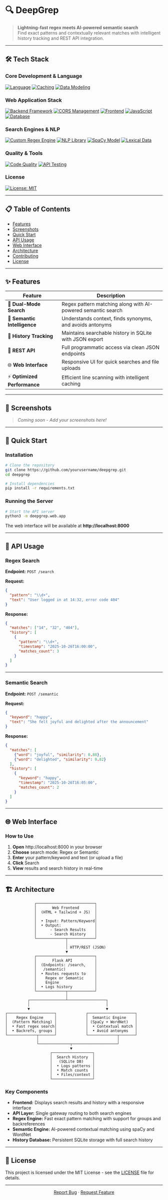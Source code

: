 # 🔍 DeepGrep

> **Lightning-fast regex meets AI-powered semantic search**  
> Find exact patterns and contextually relevant matches with intelligent history tracking and REST API integration.

---

## 🛠️ Tech Stack

### Core Development & Language
[![Language](https://img.shields.io/badge/Language-Python-3776AB.svg?logo=python&logoColor=white)](https://www.python.org/)
[![Caching](https://img.shields.io/badge/Caching-functools.lru__cache-blue)](https://docs.python.org/3/library/functools.html)
[![Data Modeling](https://img.shields.io/badge/Data_Model-Dataclasses-informational)](https://docs.python.org/3/library/dataclasses.html)

### Web Application Stack
[![Backend Framework](https://img.shields.io/badge/Backend-Flask-000000.svg?logo=flask&logoColor=white)](https://flask.palletsprojects.com/)
[![CORS Management](https://img.shields.io/badge/CORS-Flask--CORS-5A2C85.svg?logo=flask&logoColor=white)](https://flask-cors.readthedocs.io/en/latest/)
[![Frontend](https://img.shields.io/badge/Frontend-HTML5%2FCSS3-E34F26.svg?logo=html5&logoColor=white)](https://developer.mozilla.org/en-US/docs/Web/HTML)
[![JavaScript](https://img.shields.io/badge/Client_Script-JavaScript-F7DF1E.svg?logo=javascript&logoColor=black)](https://developer.mozilla.org/en-US/docs/Web/JavaScript)
[![Database](https://img.shields.io/badge/Database-SQLite-073159.svg?logo=sqlite&logoColor=white)](https://www.sqlite.org/index.html)

### Search Engines & NLP
[![Custom Regex Engine](https://img.shields.io/badge/Engine-Custom_Matcher-CC3333.svg?style=flat&logo=regex&logoColor=white)](https://github.com/YourUsername/DeepGrep)
[![NLP Library](https://img.shields.io/badge/NLP-spaCy-09A3D5.svg?logo=spacy&logoColor=white)](https://spacy.io/)
[![SpaCy Model](https://img.shields.io/badge/SpaCy_Model-en__core__web__sd-09A3D5.svg)](https://spacy.io/models)
[![Lexical Data](https://img.shields.io/badge/Lexical_Data-NLTK_WordNet-9B2F2A.svg?logo=nativenscript&logoColor=white)](https://www.nltk.org/howto/wordnet.html)

### Quality & Tools
[![Code Quality](https://img.shields.io/badge/Code_Quality-Qodana-orange.svg?logo=jetbrains&logoColor=white)](https://www.jetbrains.com/qodana/)
[![API Testing](https://img.shields.io/badge/API_Testing-Postman-FF6C37.svg?logo=postman&logoColor=white)](https://www.postman.com/)
 
### License
[![License: MIT](https://img.shields.io/badge/License-MIT-blue.svg)](https://opensource.org/licenses/MIT)

---

## 📋 Table of Contents

- [Features](#-features)
- [Screenshots](#-screenshots)
- [Quick Start](#-quick-start)
- [API Usage](#-api-usage)
- [Web Interface](#-web-interface)
- [Architecture](#-architecture)
- [Contributing](#-contributing)
- [License](#-license)

---

## ✨ Features

| Feature | Description |
|---------|-------------|
| 🔄 **Dual-Mode Search** | Regex pattern matching along with AI-powered semantic search |
| 🧠 **Semantic Intelligence** | Understands context, finds synonyms, and avoids antonyms |
| 📜 **History Tracking** | Maintains searchable history in SQLite with JSON export |
| 🔌 **REST API** | Full programmatic access via clean JSON endpoints |
| 🌐 **Web Interface** | Responsive UI for quick searches and file uploads |
| ⚡ **Optimized Performance** | Efficient line scanning with intelligent caching |

---

## 📸 Screenshots

> *Coming soon - Add your screenshots here!*

---

## 🚀 Quick Start

### Installation

```bash
# Clone the repository
git clone https://github.com/yourusername/deepgrep.git
cd deepgrep

# Install dependencies
pip install -r requirements.txt
```

### Running the Server

```bash
# Start the API server
python3 -m deepgrep.web.app
```

The web interface will be available at **http://localhost:8000**

---

## 🔌 API Usage

### Regex Search

**Endpoint:** `POST /search`

**Request:**
```json
{
  "pattern": "\\d+",
  "text": "User logged in at 14:32, error code 404"
}
```

**Response:**
```json
{
  "matches": ["14", "32", "404"],
  "history": [
    {
      "pattern": "\\d+",
      "timestamp": "2025-10-26T16:00:00",
      "matches_count": 3
    }
  ]
}
```

---

### Semantic Search

**Endpoint:** `POST /semantic`

**Request:**
```json
{
  "keyword": "happy",
  "text": "She felt joyful and delighted after the announcement"
}
```

**Response:**
```json
{
  "matches": [
    {"word": "joyful", "similarity": 0.88},
    {"word": "delighted", "similarity": 0.82}
  ],
  "history": [
    {
      "keyword": "happy",
      "timestamp": "2025-10-26T16:05:00",
      "matches_count": 2
    }
  ]
}
```

---

## 🌐 Web Interface

### How to Use

1. **Open** http://localhost:8000 in your browser
2. **Choose** search mode: Regex or Semantic
3. **Enter** your pattern/keyword and text (or upload a file)
4. **Click** Search
5. **View** results and search history in real-time

---

## 🏗️ Architecture

```
             ┌──────────────────────────┐
             │       Web Frontend       │
             │  (HTML + Tailwind + JS)  │
             │                          │
             │  • Input: Pattern/Keyword│
             │  • Output:               │
             │      - Search Results    │
             │      - Search History    │
             └─────────────┬────────────┘
                           │
                           │ HTTP/REST (JSON)
                           ▼
             ┌──────────────────────────┐
             │       Flask API          │
             │  (Endpoints: /search,    │
             │   /semantic)             │
             │  • Routes requests to    │
             │    Regex or Semantic     │
             │    Engine                │
             │  • Logs history          │
             └─────────────┬────────────┘
                           │
          ┌────────────────┴─────────────────┐
          │                                  │
          ▼                                  ▼
┌─────────────────────┐             ┌─────────────────────┐
│    Regex Engine     │             │  Semantic Engine    │
│  (Pattern Matching) │             │ (SpaCy + WordNet)   │
│  • Fast regex search│             │  • Contextual match │
│  • Backrefs, groups │             │  • Avoid antonyms   │
└─────────────┬───────┘             └─────────────┬───────┘
              │                                   │
              └──────────────┬────────────────────┘
                             ▼
                    ┌──────────────────┐
                    │  Search History  │
                    │   (SQLite DB)    │
                    │  • Logs patterns │
                    │  • Match counts  │
                    │  • Files/context │
                    └──────────────────┘
```

### Key Components

- **Frontend:** Displays search results and history with a responsive interface
- **API Layer:** Single gateway routing to both search engines
- **Regex Engine:** Fast exact pattern matching with support for groups and backreferences
- **Semantic Engine:** AI-powered contextual matching using spaCy and WordNet
- **History Database:** Persistent SQLite storage with full search history

---

## 📄 License

This project is licensed under the MIT License - see the [LICENSE](LICENSE) file for details.

---

<div align="center">

[Report Bug](https://github.com/vivekkdagar/deepgrep/issues) · [Request Feature](https://github.com/vivekkdagar/deepgrep/issues)

</div>
